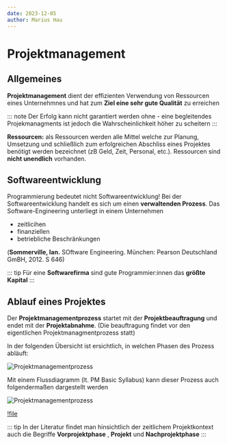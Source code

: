 ```yaml
---
date: 2023-12-05
author: Marius Hau
---
```


 
# Projektmanagement
 
## Allgemeines
 
**Projektmanagement** dient der effizienten Verwendung von Ressourcen eines Unternehmnes und hat zum **Ziel eine sehr gute Qualität** zu erreichen
 
::: note
Der Erfolg kann nicht garantiert werden ohne - eine begleitendes Projekmanagments ist jedoch die Wahrscheinlichkeit höher zu scheitern
:::
 
**Ressourcen:** als Ressourcen werden alle Mittel welche zur Planung, Umsetzung und schließlich zum erfolgreichen Abschliss eines Projektes benötigt werden bezeichnet (zB Geld, Zeit, Personal, etc.). Ressourcen sind **nicht unendlich** vorhanden.
 
## Softwareentwicklung
 
Programmierung bedeutet nicht Softwareentwicklung! Bei der Softwareentwicklung handelt es sich um einen **verwaltenden Prozess**. Das Software-Engineering unterliegt in einem Unternehmen
 
- zeitlicihen
- finanziellen
- betriebliche Beschränkungen
 
(**Sommerville, Ian.** SOftware Engineering. München: Pearson Deutschland GmBH, 2012. S 646)
 
::: tip
Für eine **Softwarefirma** sind gute Programmier:innen das **größte Kapital**
:::
 
 
## Ablauf eines Projektes
 
Der **Projektmanagementprozess** startet mit der **Projektbeauftragung** und endet mit der **Projektabnahme**. (Die beauftragung findet vor den eigentlichen Projektmanagmentprozess statt)
 
In der folgenden Übersicht ist ersichtlich, in welchen Phasen des Prozess abläuft:
 
![Projektmanagementprozess](/images/projektmanagement.jpg)
 
Mit einem Flussdiagramm (lt. PM Basic Syllabus) kann dieser Prozess auch folgendermaßen dargestellt werden
 
![Projektmanagementprozess](/images/projektmanagement.jpg)

[!file](/downloads/pm-basic-syllabus-101.pdf)
 
::: tip
 In der Literatur findet man hinsichtlich der zeitlichem Projektkontext auch die Begriffe **Vorprojektphase** , **Projekt** und **Nachprojektphase**
:::